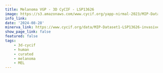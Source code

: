 ```yaml
---
title: Melanoma VGP - 3D CyCIF - LSP13626
image: https://s3.amazonaws.com/www.cycif.org/yapp-nirmal-2023/MIP-Dataset1-LSP13626-invasive-margin-minerva/Hoechst_ffffff-5-HMC_ff0000-MX1_00ff00-MART-1_0000ff.jpg
info_link:
date: '2024-08-28'
minerva_link: https://www.cycif.org/data/MIP-Dataset1-LSP13626-invasive-margin
show_page_link: false
featured: false
tags:
    - 3d-cycif
    - human
    - curated
    - melanoma
    - MEL
---
```

